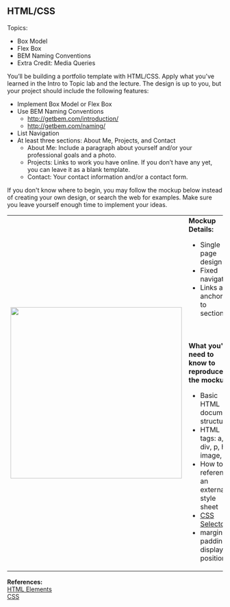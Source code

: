 **HTML/CSS**
----------------------------------

Topics:  
* Box Model
* Flex Box
* BEM Naming Conventions
* Extra Credit: Media Queries

You’ll be building a portfolio template with HTML/CSS. Apply what you've learned in the Intro to Topic lab and the lecture. The design is up to you, but your project should include the following features:

* Implement Box Model or Flex Box
* Use BEM Naming Conventions
  * http://getbem.com/introduction/
  * http://getbem.com/naming/
* List Navigation
* At least three sections: About Me, Projects, and Contact
  * About Me: Include a paragraph about yourself and/or your professional goals and a photo.
  * Projects: Links to work you have online. If you don’t have any yet, you can leave it as a blank template.
  * Contact: Your contact information and/or a contact form.


If you don't know where to begin, you may follow the mockup below instead of creating your own design, or search the web for examples. Make sure you leave yourself enough time to implement your ideas.

<table>
  <tr>
    <td>
      <img src="https://github.com/Mikisho/HTML-CSS/blob/master/images/webpage.png" width="400"/>
    </td>
    <td align="left">
      <b>Mockup Details:</b>
      <br>
      <ul>
        <li>Single page design</li>
	<li>Fixed navigation</li>
	<li>Links are anchored to sections</li>
	</ul>
      <br><br>
      <b>What you'll need to know to reproduce the mockup:</b>
      <br>
      <ul>
        <li>Basic HTML document structure</li>
        <li>HTML tags: a, div, p, h1, image, ul</li>
        <li>How to reference an external style sheet</li>
        <li><a href="https://developer.mozilla.org/en-US/docs/Learn/CSS/Introduction_to_CSS/Selectors">CSS Selectors</a></li>
        <li>margin, padding, display, position</li>
      </ul>
    </td>
  </tr>
</table>


**References:**  
[HTML Elements](https://developer.mozilla.org/en-US/docs/Web/HTML/Element)  
[CSS](https://developer.mozilla.org/en-US/docs/Learn/CSS/Introduction_to_CSS/How_CSS_works)
